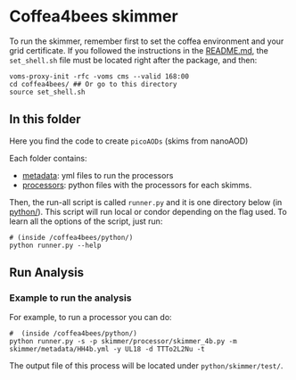 # Coffea4bees skimmer

To run the skimmer, remember first to set the coffea environment and your grid certificate. If you followed the instructions in the [README.md](../../README.md), the `set_shell.sh` file must be located right after the package, and then:
```
voms-proxy-init -rfc -voms cms --valid 168:00
cd coffea4bees/ ## Or go to this directory
source set_shell.sh
```

## In this folder

Here you find the code to create `picoAODs` (skims from nanoAOD)

Each folder contains:
 - [metadata](./metadata/): yml files to run the processors
 - [processors](./processors/): python files with the processors for each skimms.

Then, the run-all script is called `runner.py` and it is one directory below (in [python/](../../python/)). This script will run local or condor depending on the flag used. To learn all the options of the script, just run:
```
# (inside /coffea4bees/python/)
python runner.py --help
```

## Run Analysis

### Example to run the analysis

For example, to run a processor you can do:
```
#  (inside /coffea4bees/python/)
python runner.py -s -p skimmer/processor/skimmer_4b.py -m skimmer/metadata/HH4b.yml -y UL18 -d TTTo2L2Nu -t
```

The output file of this process will be located under `python/skimmer/test/`.
